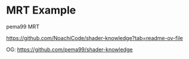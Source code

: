 # MRT Example

pema99 MRT

https://github.com/NoachiCode/shader-knowledge?tab=readme-ov-file

OG: https://github.com/pema99/shader-knowledge
